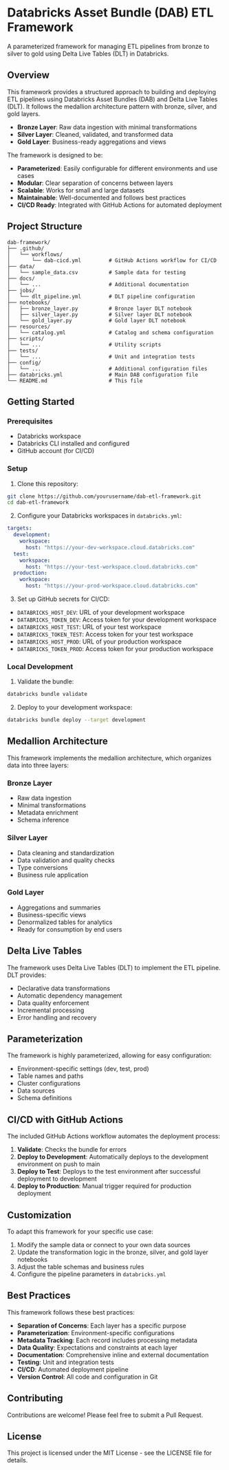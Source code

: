 # Databricks Asset Bundle (DAB) ETL Framework

A parameterized framework for managing ETL pipelines from bronze to silver to gold using Delta Live Tables (DLT) in Databricks.

## Overview

This framework provides a structured approach to building and deploying ETL pipelines using Databricks Asset Bundles (DAB) and Delta Live Tables (DLT). It follows the medallion architecture pattern with bronze, silver, and gold layers.

- **Bronze Layer**: Raw data ingestion with minimal transformations
- **Silver Layer**: Cleaned, validated, and transformed data
- **Gold Layer**: Business-ready aggregations and views

The framework is designed to be:

- **Parameterized**: Easily configurable for different environments and use cases
- **Modular**: Clear separation of concerns between layers
- **Scalable**: Works for small and large datasets
- **Maintainable**: Well-documented and follows best practices
- **CI/CD Ready**: Integrated with GitHub Actions for automated deployment

## Project Structure

```
dab-framework/
├── .github/
│   └── workflows/
│       └── dab-cicd.yml         # GitHub Actions workflow for CI/CD
├── data/
│   └── sample_data.csv          # Sample data for testing
├── docs/
│   └── ...                      # Additional documentation
├── jobs/
│   └── dlt_pipeline.yml         # DLT pipeline configuration
├── notebooks/
│   ├── bronze_layer.py          # Bronze layer DLT notebook
│   ├── silver_layer.py          # Silver layer DLT notebook
│   └── gold_layer.py            # Gold layer DLT notebook
├── resources/
│   └── catalog.yml              # Catalog and schema configuration
├── scripts/
│   └── ...                      # Utility scripts
├── tests/
│   └── ...                      # Unit and integration tests
├── config/
│   └── ...                      # Additional configuration files
├── databricks.yml               # Main DAB configuration file
└── README.md                    # This file
```

## Getting Started

### Prerequisites

- Databricks workspace
- Databricks CLI installed and configured
- GitHub account (for CI/CD)

### Setup

1. Clone this repository:

```bash
git clone https://github.com/yourusername/dab-etl-framework.git
cd dab-etl-framework
```

2. Configure your Databricks workspaces in `databricks.yml`:

```yaml
targets:
  development:
    workspace:
      host: "https://your-dev-workspace.cloud.databricks.com"
  test:
    workspace:
      host: "https://your-test-workspace.cloud.databricks.com"
  production:
    workspace:
      host: "https://your-prod-workspace.cloud.databricks.com"
```

3. Set up GitHub secrets for CI/CD:

- `DATABRICKS_HOST_DEV`: URL of your development workspace
- `DATABRICKS_TOKEN_DEV`: Access token for your development workspace
- `DATABRICKS_HOST_TEST`: URL of your test workspace
- `DATABRICKS_TOKEN_TEST`: Access token for your test workspace
- `DATABRICKS_HOST_PROD`: URL of your production workspace
- `DATABRICKS_TOKEN_PROD`: Access token for your production workspace

### Local Development

1. Validate the bundle:

```bash
databricks bundle validate
```

2. Deploy to your development workspace:

```bash
databricks bundle deploy --target development
```

## Medallion Architecture

This framework implements the medallion architecture, which organizes data into three layers:

### Bronze Layer

- Raw data ingestion
- Minimal transformations
- Metadata enrichment
- Schema inference

### Silver Layer

- Data cleaning and standardization
- Data validation and quality checks
- Type conversions
- Business rule application

### Gold Layer

- Aggregations and summaries
- Business-specific views
- Denormalized tables for analytics
- Ready for consumption by end users

## Delta Live Tables

The framework uses Delta Live Tables (DLT) to implement the ETL pipeline. DLT provides:

- Declarative data transformations
- Automatic dependency management
- Data quality enforcement
- Incremental processing
- Error handling and recovery

## Parameterization

The framework is highly parameterized, allowing for easy configuration:

- Environment-specific settings (dev, test, prod)
- Table names and paths
- Cluster configurations
- Data sources
- Schema definitions

## CI/CD with GitHub Actions

The included GitHub Actions workflow automates the deployment process:

1. **Validate**: Checks the bundle for errors
2. **Deploy to Development**: Automatically deploys to the development environment on push to main
3. **Deploy to Test**: Deploys to the test environment after successful deployment to development
4. **Deploy to Production**: Manual trigger required for production deployment

## Customization

To adapt this framework for your specific use case:

1. Modify the sample data or connect to your own data sources
2. Update the transformation logic in the bronze, silver, and gold layer notebooks
3. Adjust the table schemas and business rules
4. Configure the pipeline parameters in `databricks.yml`

## Best Practices

This framework follows these best practices:

- **Separation of Concerns**: Each layer has a specific purpose
- **Parameterization**: Environment-specific configurations
- **Metadata Tracking**: Each record includes processing metadata
- **Data Quality**: Expectations and constraints at each layer
- **Documentation**: Comprehensive inline and external documentation
- **Testing**: Unit and integration tests
- **CI/CD**: Automated deployment pipeline
- **Version Control**: All code and configuration in Git

## Contributing

Contributions are welcome! Please feel free to submit a Pull Request.

## License

This project is licensed under the MIT License - see the LICENSE file for details.
